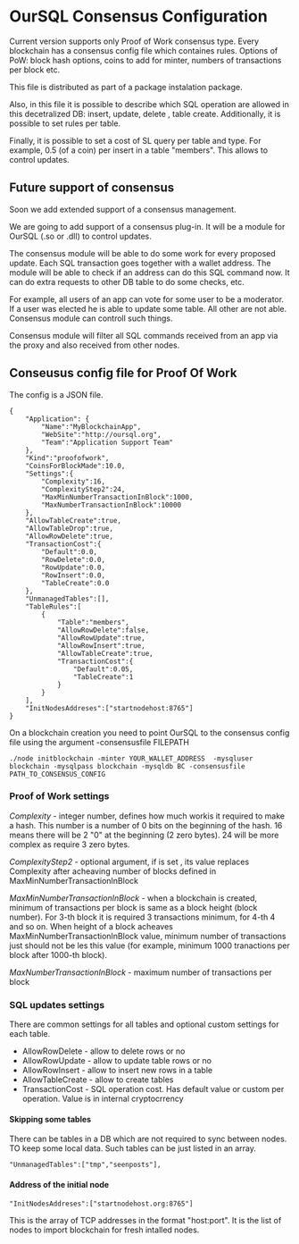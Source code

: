 # OurSQL Consensus Configuration

Current version supports only Proof of Work consensus type. Every blockchain has a consensus config file which containes rules. Options of PoW: block hash options, coins to add for minter, numbers of transactions per block etc.

This file is distributed as part of a package instalation package.

Also, in this file it is possible to describe which SQL operation are allowed in this decetralized DB: insert, update, delete , table create. Additionally, it is possible to set rules per table.

Finally, it is possible to set a cost of SL query per table and type. For example, 0.5 (of a coin) per insert in a table "members". This allows to control updates.

## Future support of consensus
Soon we add extended support of a consensus management.

We are going to add support of a consensus plug-in. It will be a module for OurSQL (.so or .dll) to control updates.

The consensus module will be able to do some work for every proposed update. Each SQL transaction goes together with a wallet address. The module will be able to check if an address can do this SQL command now. It can do extra requests to other DB table to do some checks, etc.

For example, all users of an app can vote for some user to be a moderator. If a user was elected he is able to update some table. All other are not able. Consensus module can controll such things.

Consensus module will filter all SQL commands received from an app via the proxy and also received from other nodes.

## Conseusus config file for Proof Of Work

The config is a JSON file.

```
{
    "Application": {
        "Name":"MyBlockchainApp",
        "WebSite":"http://oursql.org",
        "Team":"Application Support Team"
    },
    "Kind":"proofofwork",
    "CoinsForBlockMade":10.0,
    "Settings":{
        "Complexity":16,
        "ComplexityStep2":24,
        "MaxMinNumberTransactionInBlock":1000,
        "MaxNumberTransactionInBlock":10000
    },
    "AllowTableCreate":true,
    "AllowTableDrop":true,
    "AllowRowDelete":true,
    "TransactionCost":{
        "Default":0.0,
        "RowDelete":0.0,
        "RowUpdate":0.0,
        "RowInsert":0.0,
        "TableCreate":0.0
    },
    "UnmanagedTables":[],
    "TableRules":[
        {
            "Table":"members",
            "AllowRowDelete":false,
            "AllowRowUpdate":true,
            "AllowRowInsert":true,
            "AllowTableCreate":true,
            "TransactionCost":{
                "Default":0.05,
                "TableCreate":1
            }
        }
    ],
    "InitNodesAddreses":["startnodehost:8765"]
}
```

On a blockchain creation you need to point OurSQL to the consensus config file using the argument -consensusfile FILEPATH

```
./node initblockchain -minter YOUR_WALLET_ADDRESS  -mysqluser blockchain -mysqlpass blockchain -mysqldb BC -consensusfile PATH_TO_CONSENSUS_CONFIG
```
### Proof of Work settings

*Complexity* - integer number, defines how much workis it required to make a hash. This number is a number of 0 bits on the beginning of the hash. 16 means there will be 2 "0" at the beginning (2 zero bytes). 24 will be more complex as require 3 zero bytes.

*ComplexityStep2* - optional argument, if is set , its value replaces Complexity after acheaving number of blocks defined in MaxMinNumberTransactionInBlock

*MaxMinNumberTransactionInBlock* - when a blockchain is created, minimum of transactions per block is same as a block height (block number). For 3-th block it is required 3 transactions minimum, for 4-th 4 and so on. When height of a block acheaves MaxMinNumberTransactionInBlock value, minimum number of transactions just should not be les this value (for example, minimum 1000 tranactions per block after 1000-th block).

*MaxNumberTransactionInBlock* - maximum number of transactions per block

### SQL updates settings

There are common settings for all tables and optional custom settings for each table.

* AllowRowDelete - allow to delete rows or no
* AllowRowUpdate - allow to update table rows or no
* AllowRowInsert - allow to insert new rows in a table
* AllowTableCreate - allow to create tables
* TransactionCost - SQL operation cost. Has default value or custom per operation. Value is in internal cryptocrrency

#### Skipping some tables

There can be tables in a DB which are not required to sync between nodes. TO keep some local data. Such tables can be just listed in an array.

```
"UnmanagedTables":["tmp","seenposts"],
```

#### Address of the initial node

```
"InitNodesAddreses":["startnodehost.org:8765"]
```

This is the array of TCP addresses in the format "host:port". It is the list of nodes to import blockchain for fresh intalled nodes.
